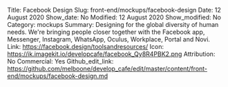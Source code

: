 Title: Facebook Design
Slug: front-end/mockups/facebook-design
Date: 12 August 2020
Show_date: No
Modified: 12 August 2020
Show_modified: No
Category: mockups
Summary: Designing for the global diversity of human needs. We're bringing people closer together with the Facebook app, Messenger, Instagram, WhatsApp, Oculus, Workplace, Portal and Novi.
Link: https://facebook.design/toolsandresources/
Icon: https://ik.imagekit.io/developcafe/facebook_Qy8R4PBK2.png
Attribution: No
Commercial: Yes
Github_edit_link: https://github.com/melboone/develop_cafe/edit/master/content/front-end/mockups/facebook-design.md